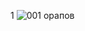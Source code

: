 1 ![001](https://user-images.githubusercontent.com/29118746/115385854-4dce2080-a1e1-11eb-99fb-497838754b45.jpg)
  орапов
